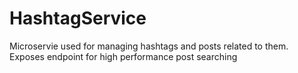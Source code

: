 # HashtagService
Microservie used for managing hashtags and posts related to them. Exposes endpoint for high performance post searching
